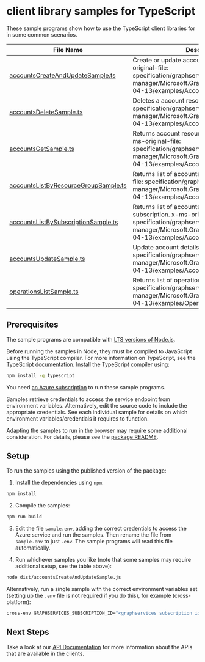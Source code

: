 # client library samples for TypeScript

These sample programs show how to use the TypeScript client libraries for in some common scenarios.

| **File Name**                                                             | **Description**                                                                                                                                                                                      |
| ------------------------------------------------------------------------- | ---------------------------------------------------------------------------------------------------------------------------------------------------------------------------------------------------- |
| [accountsCreateAndUpdateSample.ts][accountscreateandupdatesample]         | Create or update account resource. x-ms-original-file: specification/graphservicesprod/resource-manager/Microsoft.GraphServices/stable/2023-04-13/examples/Accounts_Create.json                      |
| [accountsDeleteSample.ts][accountsdeletesample]                           | Deletes a account resource. x-ms-original-file: specification/graphservicesprod/resource-manager/Microsoft.GraphServices/stable/2023-04-13/examples/Accounts_Delete.json                             |
| [accountsGetSample.ts][accountsgetsample]                                 | Returns account resource for a given name. x-ms-original-file: specification/graphservicesprod/resource-manager/Microsoft.GraphServices/stable/2023-04-13/examples/Accounts_Get.json                 |
| [accountsListByResourceGroupSample.ts][accountslistbyresourcegroupsample] | Returns list of accounts apps. x-ms-original-file: specification/graphservicesprod/resource-manager/Microsoft.GraphServices/stable/2023-04-13/examples/Accounts_List.json                            |
| [accountsListBySubscriptionSample.ts][accountslistbysubscriptionsample]   | Returns list of accounts belonging to a subscription. x-ms-original-file: specification/graphservicesprod/resource-manager/Microsoft.GraphServices/stable/2023-04-13/examples/Accounts_List_Sub.json |
| [accountsUpdateSample.ts][accountsupdatesample]                           | Update account details. x-ms-original-file: specification/graphservicesprod/resource-manager/Microsoft.GraphServices/stable/2023-04-13/examples/Accounts_Update.json                                 |
| [operationsListSample.ts][operationslistsample]                           | Returns list of operations. x-ms-original-file: specification/graphservicesprod/resource-manager/Microsoft.GraphServices/stable/2023-04-13/examples/Operations_List.json                             |

## Prerequisites

The sample programs are compatible with [LTS versions of Node.js](https://github.com/nodejs/release#release-schedule).

Before running the samples in Node, they must be compiled to JavaScript using the TypeScript compiler. For more information on TypeScript, see the [TypeScript documentation][typescript]. Install the TypeScript compiler using:

```bash
npm install -g typescript
```

You need [an Azure subscription][freesub] to run these sample programs.

Samples retrieve credentials to access the service endpoint from environment variables. Alternatively, edit the source code to include the appropriate credentials. See each individual sample for details on which environment variables/credentials it requires to function.

Adapting the samples to run in the browser may require some additional consideration. For details, please see the [package README][package].

## Setup

To run the samples using the published version of the package:

1. Install the dependencies using `npm`:

```bash
npm install
```

2. Compile the samples:

```bash
npm run build
```

3. Edit the file `sample.env`, adding the correct credentials to access the Azure service and run the samples. Then rename the file from `sample.env` to just `.env`. The sample programs will read this file automatically.

4. Run whichever samples you like (note that some samples may require additional setup, see the table above):

```bash
node dist/accountsCreateAndUpdateSample.js
```

Alternatively, run a single sample with the correct environment variables set (setting up the `.env` file is not required if you do this), for example (cross-platform):

```bash
cross-env GRAPHSERVICES_SUBSCRIPTION_ID="<graphservices subscription id>" GRAPHSERVICES_RESOURCE_GROUP="<graphservices resource group>" node dist/accountsCreateAndUpdateSample.js
```

## Next Steps

Take a look at our [API Documentation][apiref] for more information about the APIs that are available in the clients.

[accountscreateandupdatesample]: https://github.com/Azure/azure-sdk-for-js/blob/main/sdk/graphservices/arm-graphservices/samples/v1/typescript/src/accountsCreateAndUpdateSample.ts
[accountsdeletesample]: https://github.com/Azure/azure-sdk-for-js/blob/main/sdk/graphservices/arm-graphservices/samples/v1/typescript/src/accountsDeleteSample.ts
[accountsgetsample]: https://github.com/Azure/azure-sdk-for-js/blob/main/sdk/graphservices/arm-graphservices/samples/v1/typescript/src/accountsGetSample.ts
[accountslistbyresourcegroupsample]: https://github.com/Azure/azure-sdk-for-js/blob/main/sdk/graphservices/arm-graphservices/samples/v1/typescript/src/accountsListByResourceGroupSample.ts
[accountslistbysubscriptionsample]: https://github.com/Azure/azure-sdk-for-js/blob/main/sdk/graphservices/arm-graphservices/samples/v1/typescript/src/accountsListBySubscriptionSample.ts
[accountsupdatesample]: https://github.com/Azure/azure-sdk-for-js/blob/main/sdk/graphservices/arm-graphservices/samples/v1/typescript/src/accountsUpdateSample.ts
[operationslistsample]: https://github.com/Azure/azure-sdk-for-js/blob/main/sdk/graphservices/arm-graphservices/samples/v1/typescript/src/operationsListSample.ts
[apiref]: https://learn.microsoft.com/javascript/api/@azure/arm-graphservices?view=azure-node-preview
[freesub]: https://azure.microsoft.com/free/
[package]: https://github.com/Azure/azure-sdk-for-js/tree/main/sdk/graphservices/arm-graphservices/README.md
[typescript]: https://www.typescriptlang.org/docs/home.html
